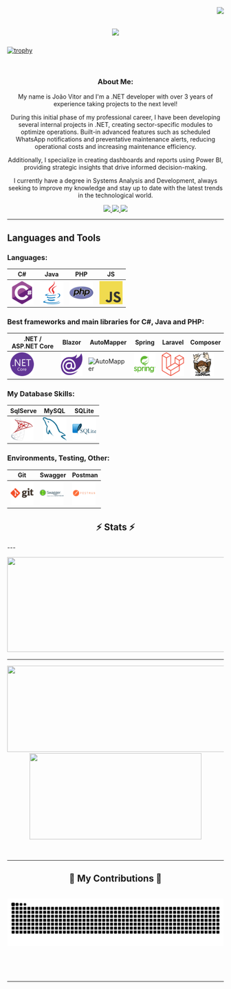 <img align="right" src="https://visitor-badge.laobi.icu/badge?page_id=Joaovittorsd.Joaovittorsd" />

<h1 align="center">
    <img src="https://readme-typing-svg.herokuapp.com/?font=Righteous&size=35&center=true&vCenter=true&width=500&height=70&duration=4000&lines=Hi+There!+👋;+I'm+João+Vitor!;" />
</h1>

   [![trophy](https://github-profile-trophy.vercel.app/?username=Joaovittorsd&title=Stars,Followers,Commits,Repositories,MultipleLang,PullRequest&theme=onedark)](https://github.com/ryo-ma/github-profile-trophy)


<br/>

<div align="center">
 
### About Me:    
My name is João Vitor and I'm a .NET developer with over 3 years of experience taking projects to the next level!

During this initial phase of my professional career, I have been developing several internal projects in .NET, creating sector-specific modules to optimize operations. Built-in advanced features such as scheduled WhatsApp notifications and preventative maintenance alerts, reducing operational costs and increasing maintenance efficiency.

Additionally, I specialize in creating dashboards and reports using Power BI, providing strategic insights that drive informed decision-making.

I currently have a degree in Systems Analysis and Development, always seeking to improve my knowledge and stay up to date with the latest trends in the technological world.

 </div>
 
<div align="center"> 
  <a href="mailto:vittor.sdbr@gmail.com">
    <img src="https://img.shields.io/badge/Gmail-333333?style=for-the-badge&logo=gmail&logoColor=red" />
  </a>
  <a href="https://www.linkedin.com/in/joaovittor" target="_blank">
    <img src="https://img.shields.io/badge/LinkedIn-0077B5?style=for-the-badge&logo=linkedin&logoColor=white" target="_blank" />
  </a>
  <a href="https://innovacodetech.com.br" target="_blank">
     <img src="https://img.shields.io/badge/Portfolio-FF5722?style=for-the-badge&logo=todoist&logoColor=white" target="_blank" /> <!-- sqlite, safari, google-chrome are other good icon options -->
  </a>
</div>

 <hr/>
 
## Languages and Tools 
<div>

### Languages:
| C# | Java | PHP | JS |
|----------|----------|----------|-----|
|  <img src="https://github.com/devicons/devicon/blob/master/icons/csharp/csharp-original.svg" title="CSharp"  alt="CSharp" width="55" height="55"/> |  <img src="https://github.com/devicons/devicon/blob/master/icons/java/java-original.svg" title="Java"  alt="Java" width="55" height="55"/> |  <img src="https://github.com/devicons/devicon/blob/master/icons/php/php-original.svg" title="PHP" alt="PHP" width="55" height="55"/> |  <img src="https://github.com/devicons/devicon/blob/master/icons/javascript/javascript-original.svg" title="JS" alt="JS" width="55" height="55"/>|

  

### Best frameworks and main libraries for C#, Java and PHP:

| .NET / ASP.NET Core | Blazor | AutoMapper | Spring | Laravel | Composer |
|----------|----------|----------|----------|----------|----------|
|  <img src="https://github.com/devicons/devicon/blob/master/icons/dotnetcore/dotnetcore-original.svg" title="NET"  alt="NET" width="55" height="55"/>|  <img src="https://github.com/devicons/devicon/blob/master/icons/blazor/blazor-original.svg" title="Blazor"  alt="Blazor" width="55" height="55"/>|  <img src="https://docs.automapper.org/en/stable/_static/logo.png" title="AutoMapper" alt="AutoMapper" width="150" height="55"/>|  <img src="https://github.com/devicons/devicon/blob/master/icons/spring/spring-original-wordmark.svg" title="Spring" alt="Spring" width="55" height="55"/>|  <img src="https://github.com/devicons/devicon/blob/master/icons/laravel/laravel-original.svg" title="Laravel" alt="Laravel" width="55" height="55"/>|  <img src="https://github.com/devicons/devicon/blob/master/icons/composer/composer-original.svg" title="Composer" alt="Composer" width="55" height="55"/>|



### My Database Skills:

| SqlServe | MySQL | SQLite |
|----------|----------|----------|
|<img src="https://github.com/devicons/devicon/blob/master/icons/microsoftsqlserver/microsoftsqlserver-original.svg" title="SqlServe" alt="SqlServe" width="55" height="55"/>|<img src="https://github.com/devicons/devicon/blob/master/icons/mysql/mysql-original.svg" title="MySql" alt="MySql" width="55" height="55"/>|<img src="https://github.com/devicons/devicon/blob/master/icons/sqlite/sqlite-original-wordmark.svg" title="SQLite" alt="SQLite" width="55" height="55"/>|


  
### Environments, Testing, Other:

| Git | Swagger | Postman |
|----------|----------|----------|
|<img src="https://github.com/devicons/devicon/blob/master/icons/git/git-original-wordmark.svg" title="Git" alt="Git" width="55" height="55"/>|<img src="https://github.com/devicons/devicon/blob/master/icons/swagger/swagger-original-wordmark.svg" title="Swagger" alt="Swagger" width="55" height="55"/>|  <img src="https://github.com/devicons/devicon/blob/master/icons/postman/postman-original-wordmark.svg" title="Postman" alt="Postman" width="55" height="55"/>|

<h2 align="center">⚡ Stats ⚡</h2>
---
<p align="center">
  <img width="800" height="220" src="https://streak-stats.demolab.com?user=Joaovittorsd&theme=highcontrast&hide_border=true&border_radius=5&card_width=800">
</p>


---

<p align="center">
  <img width="600" height="200" src="https://github-readme-stats.vercel.app/api?username=Joaovittorsd&show_icons=true&theme=vision-friendly-dark">
  <img width="400" height="200" src="https://github-readme-stats.vercel.app/api/top-langs/?username=Joaovittorsd&size_weight=0.15&count_weight=0.5&layout=compact&theme=vision-friendly-dark">
</p>
 

<br/>
<hr/>

<div align="center">
  <h2>🐍 My Contributions 🐍</h2>
  <br>
  <img alt="snake eating my contributions" src="https://raw.githubusercontent.com/Joaovittorsd/Joaovittorsd/output/github-contribution-grid-snake.svg" />
  
  <br/><br/><br/>
</div>

<hr/>


<br/>

<div id="header" align="center">
  <img src="https://komarev.com/ghpvc/?username=Joaovittorsd&style=for-the-badge&color=green" alt=""/>
</div>
